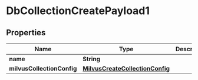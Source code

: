 

# DbCollectionCreatePayload1


## Properties

Name | Type | Description | Notes
------------ | ------------- | ------------- | -------------
**name** | **String** |  |  [optional]
**milvusCollectionConfig** | [**MilvusCreateCollectionConfig**](MilvusCreateCollectionConfig.md) |  |  [optional]



